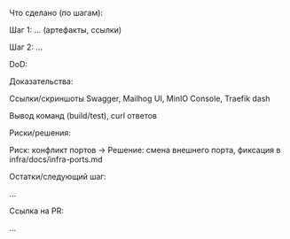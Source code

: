 Что сделано (по шагам):

Шаг 1: ... (артефакты, ссылки)

Шаг 2: ...

DoD:



Доказательства:

Ссылки/скриншоты Swagger, Mailhog UI, MinIO Console, Traefik dash

Вывод команд (build/test), curl ответов

Риски/решения:

Риск: конфликт портов → Решение: смена внешнего порта, фиксация в infra/docs/infra-ports.md

Остатки/следующий шаг:

…

Ссылка на PR:

…